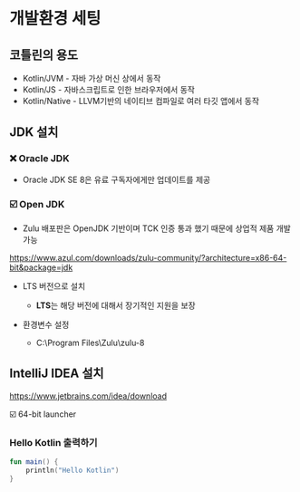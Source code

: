 # 개발환경 세팅



## 코틀린의 용도

- Kotlin/JVM - 자바 가상 머신 상에서 동작
- Kotlin/JS - 자바스크립트로 인한 브라우저에서 동작
- Kotlin/Native - LLVM기반의 네이티브 컴파일로 여러 타깃 앱에서 동작



## JDK 설치

### :x: Oracle JDK

- Oracle JDK SE 8은 유료 구독자에게만 업데이트를 제공

### :ballot_box_with_check: Open JDK

- Zulu 배포판은 OpenJDK 기반이며 TCK 인증 통과 했기 때문에 상업적 제품 개발 가능

https://www.azul.com/downloads/zulu-community/?architecture=x86-64-bit&package=jdk

- LTS 버전으로 설치
  - **LTS**는 해당 버전에 대해서 장기적인 지원을 보장

- 환경변수 설정
  - C:\Program Files\Zulu\zulu-8



## IntelliJ IDEA 설치

https://www.jetbrains.com/idea/download

:ballot_box_with_check: 64-bit launcher



### Hello Kotlin 출력하기

~~~kotlin
fun main() {
    println("Hello Kotlin")
}
~~~

